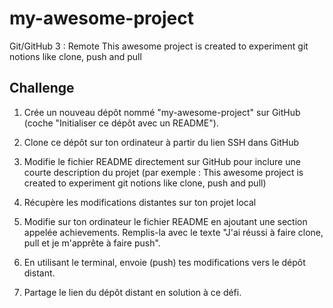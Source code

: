 # my-awesome-project
Git/GitHub 3 : Remote
This awesome project is created to experiment git notions like clone, push and pull

## Challenge
1. Crée un nouveau dépôt nommé "my-awesome-project" sur GitHub (coche "Initialiser ce dépôt avec un README").
2. Clone ce dépôt sur ton ordinateur à partir du lien SSH dans GitHub

3. Modifie le fichier README directement sur GitHub pour inclure une courte description du projet (par exemple : This awesome project is created to experiment git notions like clone, push and pull)
   
4. Récupère les modifications distantes sur ton projet local
5. Modifie sur ton ordinateur le fichier README en ajoutant une section appelée achievements. Remplis-la avec le texte "J'ai réussi à faire clone, pull et je m'apprête à faire push".
6. En utilisant le terminal, envoie (push) tes modifications vers le dépôt distant.
7. Partage le lien du dépôt distant en solution à ce défi.
